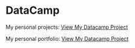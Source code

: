 # DataCamp
My personal projects:
[View My Datacamp Project](https://www.datacamp.com/datalab/w/11dc4b90-6948-4227-8101-486753265eb2/edit)

My personal portfolio: 
[View My Datacamp Project](https://www.datacamp.com/portfolio/ajaoabiola0812)
